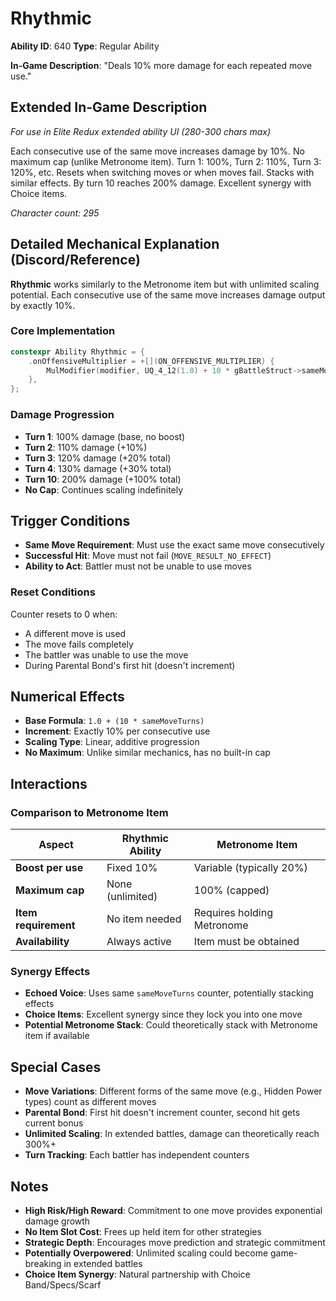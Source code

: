 # Rhythmic

**Ability ID**: 640
**Type**: Regular Ability

**In-Game Description**: "Deals 10% more damage for each repeated move use."

## Extended In-Game Description
*For use in Elite Redux extended ability UI (280-300 chars max)*

Each consecutive use of the same move increases damage by 10%. No maximum cap (unlike Metronome item). Turn 1: 100%, Turn 2: 110%, Turn 3: 120%, etc. Resets when switching moves or when moves fail. Stacks with similar effects. By turn 10 reaches 200% damage. Excellent synergy with Choice items.

*Character count: 295*

## Detailed Mechanical Explanation (Discord/Reference)

**Rhythmic** works similarly to the Metronome item but with unlimited scaling potential. Each consecutive use of the same move increases damage output by exactly 10%.

### Core Implementation
```cpp
constexpr Ability Rhythmic = {
    .onOffensiveMultiplier = +[](ON_OFFENSIVE_MULTIPLIER) { 
        MulModifier(modifier, UQ_4_12(1.0) + 10 * gBattleStruct->sameMoveTurns[battler]); 
    },
};
```

### Damage Progression
- **Turn 1**: 100% damage (base, no boost)
- **Turn 2**: 110% damage (+10%)
- **Turn 3**: 120% damage (+20% total)
- **Turn 4**: 130% damage (+30% total)
- **Turn 10**: 200% damage (+100% total)
- **No Cap**: Continues scaling indefinitely

## Trigger Conditions

- **Same Move Requirement**: Must use the exact same move consecutively
- **Successful Hit**: Move must not fail (`MOVE_RESULT_NO_EFFECT`)
- **Ability to Act**: Battler must not be unable to use moves

### Reset Conditions
Counter resets to 0 when:
- A different move is used
- The move fails completely
- The battler was unable to use the move
- During Parental Bond's first hit (doesn't increment)

## Numerical Effects

- **Base Formula**: `1.0 + (10 * sameMoveTurns)`
- **Increment**: Exactly 10% per consecutive use
- **Scaling Type**: Linear, additive progression
- **No Maximum**: Unlike similar mechanics, has no built-in cap

## Interactions

### Comparison to Metronome Item
| Aspect | Rhythmic Ability | Metronome Item |
|--------|------------------|----------------|
| **Boost per use** | Fixed 10% | Variable (typically 20%) |
| **Maximum cap** | None (unlimited) | 100% (capped) |
| **Item requirement** | No item needed | Requires holding Metronome |
| **Availability** | Always active | Item must be obtained |

### Synergy Effects
- **Echoed Voice**: Uses same `sameMoveTurns` counter, potentially stacking effects
- **Choice Items**: Excellent synergy since they lock you into one move
- **Potential Metronome Stack**: Could theoretically stack with Metronome item if available

## Special Cases

- **Move Variations**: Different forms of the same move (e.g., Hidden Power types) count as different moves
- **Parental Bond**: First hit doesn't increment counter, second hit gets current bonus
- **Unlimited Scaling**: In extended battles, damage can theoretically reach 300%+ 
- **Turn Tracking**: Each battler has independent counters

## Notes

- **High Risk/High Reward**: Commitment to one move provides exponential damage growth
- **No Item Slot Cost**: Frees up held item for other strategies
- **Strategic Depth**: Encourages move prediction and strategic commitment
- **Potentially Overpowered**: Unlimited scaling could become game-breaking in extended battles
- **Choice Item Synergy**: Natural partnership with Choice Band/Specs/Scarf